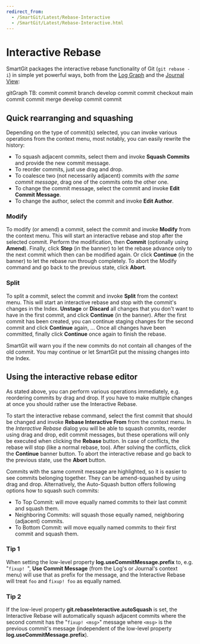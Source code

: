 ```yaml
---
redirect_from:
  - /SmartGit/Latest/Rebase-Interactive
  - /SmartGit/Latest/Rebase-Interactive.html
---
```

# Interactive Rebase

SmartGit packages the interactive rebase functionality of Git (`git rebase -i`) in simple yet powerful ways,
both from the [Log Graph](Log.md) and the [Journal View](Journal-View.md):

<div class="mermaid">
    gitGraph TB:
       commit
       commit
       branch develop
       commit
       commit
       checkout main
       commit
       commit
       merge develop
       commit
       commit
</div>

## Quick rearranging and squashing

Depending on the type of commit(s) selected, you can invoke various
operations from the context menu, most notably, you can easily rewrite
the history:

- To squash adjacent commits, select them and invoke **Squash Commits** and provide the new commit message.
- To reorder commits, just use drag and drop.
- To coalesce two (not necessarily adjacent) commits *with the same commit message*, drag one of the commits onto the other one.
- To change the commit message, select the commit and invoke **Edit Commit Message**.
- To change the author, select the commit and invoke **Edit Author**.

### Modify

To modify (or amend) a commit, select the commit and invoke **Modify** from the context menu.
This will start an interactive rebase and stop after the selected commit.
Perform the modification, then **Commit** (optionally using **Amend**).
Finally, click **Step** (in the banner) to let the rebase advance only to the next commit which then can be modified again.
Or click **Continue** (in the banner) to let the rebase run through completely.
To abort the Modify command and go back to the previous state, click **Abort**.

### Split

To split a commit, select the commit and invoke **Split** from the context menu.
This will start an interactive rebase and stop with the commit's changes in the Index.
**Unstage** or **Discard** all changes that you don't want to have in the first commit, and click **Continue** (in the banner).
After the first commit has been created, you can continue staging changes for the second commit and click **Continue** again, ...
Once all changes have been committed, finally click **Continue** once again to finish the rebase.

SmartGit will warn you if the new commits do not contain all changes of the old commit.
You may continue or let SmartGit put the missing changes into the Index.

## Using the interactive rebase editor

As stated above, you can perform various operations immediately, e.g. reordering commits by drag and drop.
If you have to make multiple changes at once you should rather use the Interactive Rebase.

To start the interactive rebase command, select the first commit that should be changed and invoke **Rebase Interactive From** from the context menu.
In the *Interactive Rebase* dialog you will be able to squash commits, reorder using drag and drop, edit commit messages, but these operations will only be executed when clicking the **Rebase** button.
In case of conflicts, the rebase will stop (like a normal rebase, too).
After solving the conflicts, click the **Continue** banner button.
To abort the interactive rebase and go back to the previous state, use the **Abort** button.

Commits with the same commit message are highlighted, so it is easier to see commits belonging together.
They can be amend-squashed by using drag and drop.
Alternatively, the Auto-Squash button offers following options how to squash such commits:

- To Top Commit: will move equally named commits to their last commit and squash them.
- Neighboring Commits: will squash those equally named, neighboring (adjacent) commits.
- To Bottom Commit: will move equally named commits to their first commit and squash them.

### Tip 1
When setting the low-level property **log.useCommitMessage.prefix** to, e.g. "`fixup! `", **Use Commit Message** (from the Log's or Journal's context menu) will use that as prefix for the message, and the Interactive Rebase will treat `foo` and `fixup! foo` as equally named.

### Tip 2
If the low-level property **git.rebaseInteractive.autoSquash** is set, the Interactive Rebase will automatically squash adjacent commits where the second commit has the "`fixup! <msg>`" message where `<msg>` is the previous commit's message (independent of the low-level property **log.useCommitMessage.prefix**).
